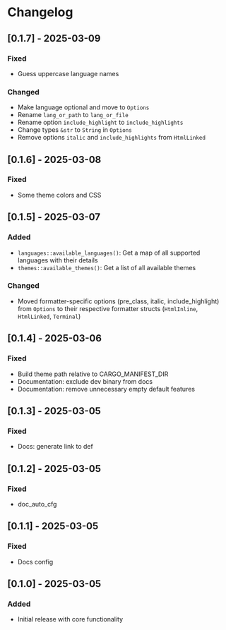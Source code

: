 # Changelog

## [0.1.7] - 2025-03-09

### Fixed
- Guess uppercase language names

### Changed
- Make language optional and move to `Options`
- Rename `lang_or_path` to `lang_or_file`
- Rename option `include_highlight` to `include_highlights`
- Change types `&str` to `String` in `Options`
- Remove options `italic` and `include_highlights` from `HtmlLinked`

## [0.1.6] - 2025-03-08

### Fixed
- Some theme colors and CSS

## [0.1.5] - 2025-03-07

### Added
- `languages::available_languages()`: Get a map of all supported languages with their details
- `themes::available_themes()`: Get a list of all available themes

### Changed
- Moved formatter-specific options (pre_class, italic, include_highlight) from `Options` to their respective formatter structs (`HtmlInline`, `HtmlLinked`, `Terminal`)

## [0.1.4] - 2025-03-06

### Fixed
- Build theme path relative to CARGO_MANIFEST_DIR
- Documentation: exclude dev binary from docs
- Documentation: remove unnecessary empty default features

## [0.1.3] - 2025-03-05

### Fixed
- Docs: generate link to def

## [0.1.2] - 2025-03-05

### Fixed
- doc_auto_cfg

## [0.1.1] - 2025-03-05

### Fixed
- Docs config

## [0.1.0] - 2025-03-05

### Added
- Initial release with core functionality
